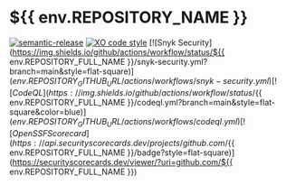# ${{ env.REPOSITORY_NAME }}
[![semantic-release](https://img.shields.io/badge/%20%20%F0%9F%93%A6%F0%9F%9A%80-semantic--release-e10079.svg)](https://github.com/semantic-release/semantic-release)
[![XO code style](https://shields.io/badge/code_style-5ed9c7?logo=xo&labelColor=gray)](https://github.com/xojs/xo)
[![Snyk Security](https://img.shields.io/github/actions/workflow/status/${{ env.REPOSITORY_FULL_NAME }}/snyk-security.yml?branch=main&style=flat-square)](${{ env.REPOSITORY_GITHUB_URL }}/actions/workflows/snyk-security.yml)
[![CodeQL](https://img.shields.io/github/actions/workflow/status/${{ env.REPOSITORY_FULL_NAME }}/codeql.yml?branch=main&style=flat-square&color=blue)](${{ env.REPOSITORY_GITHUB_URL }}/actions/workflows/codeql.yml)
[![OpenSSF Scorecard](https://api.securityscorecards.dev/projects/github.com/${{ env.REPOSITORY_FULL_NAME }}/badge?style=flat-square)](https://securityscorecards.dev/viewer/?uri=github.com/${{ env.REPOSITORY_FULL_NAME }})
